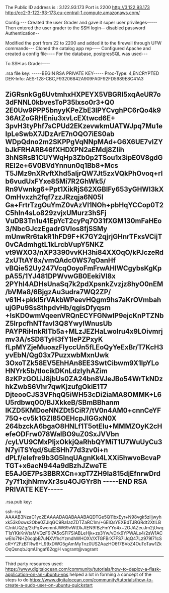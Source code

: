 The Public ID address is : 3.122.93.173
Port is 2200
http://3.122.93.173
http://ec2-3-122-93-173.eu-central-1.compute.amazonaws.com/



Config:---
Created the user Grader and gave it super user privileges-----
Then entered the user grader to the SSH login--
disabled password Authentication--


Modified the port from 22 to 2200 and added it to the firewall through UFW commands---
Cloned the catalog app rep----
Configured Apache and created a config file----
For the database, postgresSQL was used---


To SSH as Grader----

.rsa file key:
-----BEGIN RSA PRIVATE KEY-----
Proc-Type: 4,ENCRYPTED
DEK-Info: AES-128-CBC,F93206842A909FA0F92FD5989E8C41A3

ZiGRsnkGg6UvtmhxHXPEYX5VBGRl5xqAeUR7o3dFNNL0kbvesToP35Ixso0r3+Q0
2E0Uw9PPP5bnyyKPeZbE3lPYCvghPC6rQo4k936AtZoGRHEniu3xvLcEXtwcd6E+
3pvH3tyPhf7sCPUd2EKzevwkmUATWJpq7Mu1eIpLeSwbX7JDzArE7nOQO7iES0ab
WDpQdno2m2SKPPgVqNNpMAd+G6X6UE7vlZYbJkFRHARB46fXHDXPN2aEMdj8ZIih
3hNSRsB1CUYWqHp3Zb0p2TSou1x3ipE0V8gdGREI2e+6V0BVdYnnun0q1Bb8+Mcs
T5JMz9nXRvftXhd5aIjrQW7Jt5zxVQkPhOvoq+rlb6vudUxFYxe85Mi7R2GhWk5/
Rn9Vwnkg6+Ppt1XikRjS62XGBlFy653yGHWI3kXOmHvxzh2fqf7zzJRzqja6N05I
Ga+FrtrTzgOuYmZ0vAzVl1NOh+pbHqYCCop0T2C5hIn4sLo829zvjxUMurz3hSFj
VuDB3Tn1u41EpYcT2cyPq7O31fXGM130mFaHEo3/NbcGJczEgadrGVlos8fjSSMy
mUnwRr6takR1hFD9F+K7GY2qjrjGHnrTFxsVCijT0vCAdmhgtL1kLrcbVupY5NKZ
vt9WXO3/nXP3390vvKH3hi84XXOqO/kPJczeRd2xUTtAY8x/vmQAdc0WS7qOanHf
vBQie52Uy247VcqOoyoFmFrwAHlWCgybsKgKppA55/1YJ481DPWvwGB0EekiVI8x
2PYhl4ADHsUnaSq7k2pdXpsnkZvzjz8hyO0nEM/bVMa8/6BjgzAu3udra7WQ2ZP/
v61H+pkkI5rVAkbWPeevHQgm9hs7aKrOVmbahujGPu9Ss8thpdvHb/qgisDfyqsm
+IsKD0wmVqeenVRQnECYFGNwlP9ejcKnPTZNbZ5lrpcfhNTfavI3Q8YwylWnusUb
PAYPRiHnkRlTb5a+MLzJEZHaLwolru4x9LOivmrjmv3A/sSD8TyH3fY1IePZPxyK
fLpMYZjeMuoazFIyccUn5fLEoQyYeExBr/T7KcH3yvEbN/Qg03x7PuzxwbMxnUwk
3OxoTZk58EV5EhHAn8EE3SwtCibwm9X1IpYLoHNYrk5b/tlocikDKnLdzIyhAZim
8zKPzGOLiJ8jbUs0ZA24bn8VJeJBo54WrTkNDzhkZwbS6Vhr7qwKjzufgOkiE1T7
DjteooCJS3VFhqQ5iWH53cDi2iaMA8OMMK+L6U5rdbwq0O/BJXkkeB/SBmBBhanm
lKZD5KMDoeNNZDt5CiR7/tV0n4AM0+cnnCeYF75Q+cv5k1GZl85OEHcpJIGGxN0X
264bzckA6bgaO8HNLf1T5otEIu+MMMZOyK2cHefeODFrw078WaIBO9uZ0SxJVVbn
/cyLVU9CMxPIjxOkkjQaRhbQYMiT1U7WuUyCu3N7yiTSYqd/SuESHh77d3zv0i+n
dPLf/elefre9b3G5InqUAgnKk4LXXi5hwvoBcvaPTGT+x6acN944a9dBzhJZweTE
E5AJGE7Ps3BBRXCn+xpT7ZH9Ia815djEfnrwDrd7y7f1xjhNrnvXr3su4OJGYr8h
-----END RSA PRIVATE KEY-----
-----
.rsa.pub key:

ssh-rsa AAAAB3NzaC1yc2EAAAADAQABAAABAQDTGe5Q11bxEyr+N98vgk5zIljwyhxk53k0xws2Obe0ZJlqGC9Ra1azZDTZaRC1m/+6EIQsYEXBdTJRGRdt2XtILBC/nkUQZg/2kPqXwomnfJW69vWtDkJtEN9fBzFmYYo4x+2OJAZeuJm2jUwqT1sYKkKnVtaMVQzF9i7A5oSFi7SlABLeHjk+zs3Yw/vDrk9YPWALs4/2sW1ACwEIo7NHZ6cqbB7uNXVfhcYzmdhWHOXV/XTGFBrX7FS7iJqQ47Lz979l71cScR+Y2FzBTRw6+L99xDWO5gAmMyTnz0US2AazHO6f7BVoZ4OuToTaw1ZkOqQsnqbJqmUhgaf62qgH vagrant@vagrant



---
Third party resources used:
https://www.digitalocean.com/community/tutorials/how-to-deploy-a-flask-application-on-an-ubuntu-vps
helped a lot in forming a concept of the steps to do
https://www.digitalocean.com/community/tutorials/how-to-create-a-sudo-user-on-ubuntu-quickstart
